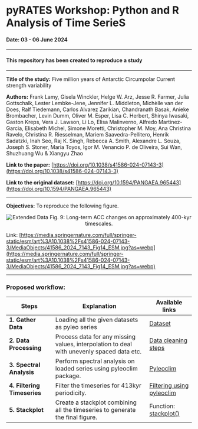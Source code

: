 # pyRATES Workshop: Python and R Analysis of Time SerieS
#### Date: 03 - 06 June 2024
---------------------------------------------
#### This repository has been created to reproduce a study
---------------------------------------------
 **Title of the study:** Five million years of Antarctic Circumpolar Current strength variability

**Authors:** Frank Lamy, Gisela Winckler, Helge W. Arz, Jesse R. Farmer, Julia Gottschalk, Lester Lembke-Jene, Jennifer L. Middleton, Michèlle van der Does, Ralf Tiedemann, Carlos Alvarez Zarikian, Chandranath Basak, Anieke Brombacher, Levin Dumm, Oliver M. Esper, Lisa C. Herbert, Shinya Iwasaki, Gaston Kreps, Vera J. Lawson, Li Lo, Elisa Malinverno, Alfredo Martinez-Garcia, Elisabeth Michel, Simone Moretti, Christopher M. Moy, Ana Christina Ravelo, Christina R. Riesselman, Mariem Saavedra-Pellitero, Henrik Sadatzki, Inah Seo, Raj K. Singh, Rebecca A. Smith, Alexandre L. Souza, Joseph S. Stoner, Maria Toyos, Igor M. Venancio P. de Oliveira, Sui Wan, Shuzhuang Wu & Xiangyu Zhao 

**Link to the paper:** [https://doi.org/10.1038/s41586-024-07143-3](https://doi.org/10.1038/s41586-024-07143-3)

**Link to the original dataset:** [https://doi.org/10.1594/PANGAEA.965443](https://doi.org/10.1594/PANGAEA.965443)

------------------------------------------------
**Objectives:** To reproduce the following figure.

<div align="center">
  <img src="https://media.springernature.com/full/springer-static/esm/art%3A10.1038%2Fs41586-024-07143-3/MediaObjects/41586_2024_7143_Fig14_ESM.jpg?as=webp" alt="Extended Data Fig. 9: Long-term ACC changes on approximately 400-kyr timescales.">
</div>


Link: [https://media.springernature.com/full/springer-static/esm/art%3A10.1038%2Fs41586-024-07143-3/MediaObjects/41586_2024_7143_Fig14_ESM.jpg?as=webp](https://media.springernature.com/full/springer-static/esm/art%3A10.1038%2Fs41586-024-07143-3/MediaObjects/41586_2024_7143_Fig14_ESM.jpg?as=webp)

------------

### **Proposed workflow:**
| Steps | Explanation | Available links |
|-------| ------------| ----------|
| **1. Gather Data** | Loading all the given datasets as pyleo series | [Dataset](https://doi.org/10.1594/PANGAEA.965443)|
| **2. Data Processing**| Process data for any missing values, interpolation to deal with unevenly spaced data etc. | [Data cleaning steps](https://pyleoclim-util.readthedocs.io/en/latest/core/api.html#pyleoclim.core.series.Series.clean) |
| **3. Spectral Analysis** | Perform spectral analysis on loaded series using pyleoclim package. | [Pyleoclim](https://pyleoclim-util.readthedocs.io/en/latest/)|
| **4. Filtering Timeseries**| Filter the timeseries for 413kyr periodicity.| [Filtering using pyleoclim](http://linked.earth/PyleoTutorials/notebooks/L1_filtering_and_detrending.html) |
| **5. Stackplot**| Create a stackplot combining all the timeseries to generate the final figure. | Function: [stackplot()](https://pyleoclim-util.readthedocs.io/en/v0.7.4/utils/plotting/stackplot.html) |







